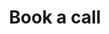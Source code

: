 ---
layout: assessment
permalink: /privacy/privacy-maturity-assessment/book-call/
title: Book a call
class: assessment
iframe_src: "https://calendar.google.com/calendar/appointments/schedules/AcZssZ043Mi5qH8ruhRnlh8ESJL_nXtLuSZwfQhSbsHYibAX-J1NPAslsUvLUMJ74ap4vMS3X8yAR9wL?gv=true"
sitemap: false
---